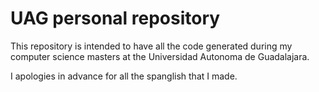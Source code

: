 # UAG personal repository

This repository is intended to have all the code generated during my computer
science masters at the Universidad Autonoma de Guadalajara.

I apologies in advance for all the spanglish that I made.
